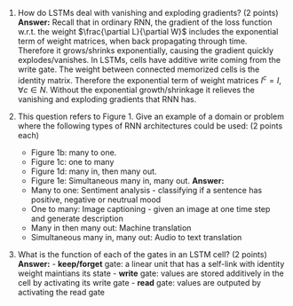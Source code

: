 1. How do LSTMs deal with vanishing and exploding gradients? (2 points)
	**Answer:** Recall that in ordinary RNN, the gradient of the loss function w.r.t. the weight $\frac{\partial L}{\partial W}$ includes the exponential term of weight matrices, when back propagating through time. Therefore it grows/shrinks exponentially, causing the gradient quickly explodes/vanishes. 
	In LSTMs, cells have additive write coming from the write gate. The weight between connected memorized cells is the identity matrix. Therefore the exponential term of weight matrices $I^c=I,\forall c\in N$. Without the exponential growth/shrinkage it relieves the vanishing and exploding gradients that RNN has. 

2. This question refers to Figure 1. Give an example of a domain or problem where the following types of RNN architectures could be used: (2 points each)  
	- Figure 1b: many to one.  
	- Figure 1c: one to many  
	- Figure 1d: many in, then many out.  
	- Figure 1e: Simultaneous many in, many out.
	**Answer:**
	- Many to one: Sentiment analysis - classifying if a sentence has positive, negative or neutrual mood
	- One to many: Image captioning - given an image at one time step and generate description 
	- Many in then many out: Machine translation
	- Simultaneous many in, many out: Audio to text translation

3. What is the function of each of the gates in an LSTM cell? (2 points)
	**Answer:**
			- **keep/forget** gate: a linear unit that has a self-link with identity weight maintians its state
			- **write** gate: values are stored additively in the cell by activating its write gate
			- **read** gate: values are outputed by activating the read gate